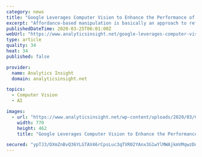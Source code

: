 ```yaml
---
category: news
title: "Google Leverages Computer Vision to Enhance the Performance of Robot Manipulation"
excerpt: "Affordance-based manipulation is basically an approach to reframe a manipulation task as a computer vision task, but instead of referencing pixels to object names, rather associate pixels to the value of actions. Since the structure of computer vision models and affordance models are so comparable, one can use techniques from transfer learning ..."
publishedDateTime: 2020-03-25T06:01:00Z
webUrl: "https://www.analyticsinsight.net/google-leverages-computer-vision-enhance-performance-robot-manipulation/"
type: article
quality: 34
heat: 34
published: false

provider:
  name: Analytics Insight
  domain: analyticsinsight.net

topics:
  - Computer Vision
  - AI

images:
  - url: "https://www.analyticsinsight.net/wp-content/uploads/2020/03/Computer-Vision-Robots.jpg"
    width: 770
    height: 462
    title: "Google Leverages Computer Vision to Enhance the Performance of Robot Manipulation"

secured: "ypTJ3/DXmZnBvQ36YLGTAV46rCpsLuc3qTVR02YAnx3G1wYlMWAjkmVMqwzDuS6bZqBGcAfdn6D96eZtN5nd0NvS/pK6cZ08jcZiv3rGA7JxgdXsGPDHZK4hqQjTwXu57v1Q92WoENQvoTL30UMT2obio5HaTE0WISHdMLiRMbyJ9C8YP4cJsL2Hg7rqO7FUeP9CqITG+m0RQJRUa8OmBPI65RgBgFIe6Iv0Qxg3v4j26vtTbGB44kPVl0OtkxTXoxMTCCtXibh3SAX8CUjPvqd4Cd0E+mTQ1d3aJ5foTNHt9PWdYmLiEkidiBFjhadS;wycIk4J+NOLdt6ERH3q2Zg=="
---
```


